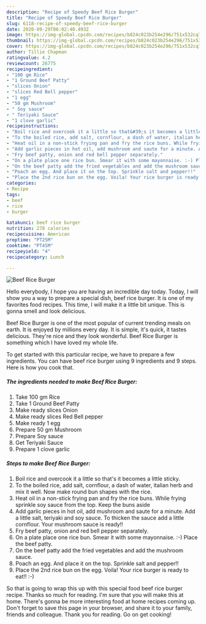 ```yaml
---
description: "Recipe of Speedy Beef Rice Burger"
title: "Recipe of Speedy Beef Rice Burger"
slug: 6118-recipe-of-speedy-beef-rice-burger
date: 2020-09-29T06:02:40.493Z
image: https://img-global.cpcdn.com/recipes/b824c023b254e296/751x532cq70/beef-rice-burger-recipe-main-photo.jpg
thumbnail: https://img-global.cpcdn.com/recipes/b824c023b254e296/751x532cq70/beef-rice-burger-recipe-main-photo.jpg
cover: https://img-global.cpcdn.com/recipes/b824c023b254e296/751x532cq70/beef-rice-burger-recipe-main-photo.jpg
author: Tillie Chapman
ratingvalue: 4.2
reviewcount: 26775
recipeingredient:
- "100 gm Rice"
- "1 Ground Beef Patty"
- "slices Onion"
- "slices Red Bell pepper"
- "1 egg"
- "50 gm Mushroom"
- " Soy sauce"
- " Teriyaki Sauce"
- "1 clove garlic"
recipeinstructions:
- "Boil rice and overcook it a little so that&#39;s it becomes a little sticky."
- "To the boiled rice, add salt, cornflour, a dash of water, italian herb and mix it well. Now make round bun shapes with the rice."
- "Heat oil in a non-stick frying pan and fry the rice buns. While frying sprinkle soy sauce from the top. Keep the buns aside"
- "Add garlic pieces in hot oil, add mushroom and saute for a minute. Add a little salt, teriyaki and soy sauce. To thicken the sauce add a little cornflour. Your mushroom sauce is ready!!"
- "Fry beef patty, onion and red bell pepper separately."
- "On a plate place one rice bun. Smear it with some mayonnaise. :-) Place the beef patty."
- "On the beef patty add the fried vegetables and add the mushroom sauce."
- "Poach an egg. And place it on the top. Sprinkle salt and pepper!!"
- "Place the 2nd rice bun on the egg. Voila! Your rice burger is ready to eat!! :-)"
categories:
- Recipe
tags:
- beef
- rice
- burger

katakunci: beef rice burger 
nutrition: 278 calories
recipecuisine: American
preptime: "PT25M"
cooktime: "PT45M"
recipeyield: "4"
recipecategory: Lunch

---
```



![Beef Rice Burger](https://img-global.cpcdn.com/recipes/b824c023b254e296/751x532cq70/beef-rice-burger-recipe-main-photo.jpg)

Hello everybody, I hope you are having an incredible day today. Today, I will show you a way to prepare a special dish, beef rice burger. It is one of my favorites food recipes. This time, I will make it a little bit unique. This is gonna smell and look delicious.

Beef Rice Burger is one of the most popular of current trending meals on earth. It is enjoyed by millions every day. It is simple, it's quick, it tastes delicious. They're nice and they look wonderful. Beef Rice Burger is something which I have loved my whole life.




To get started with this particular recipe, we have to prepare a few ingredients. You can have beef rice burger using 9 ingredients and 9 steps. Here is how you cook that.

<!--inarticleads1-->

##### The ingredients needed to make Beef Rice Burger:

1. Take 100 gm Rice
1. Take 1 Ground Beef Patty
1. Make ready slices Onion
1. Make ready slices Red Bell pepper
1. Make ready 1 egg
1. Prepare 50 gm Mushroom
1. Prepare  Soy sauce
1. Get  Teriyaki Sauce
1. Prepare 1 clove garlic




<!--inarticleads2-->

##### Steps to make Beef Rice Burger:

1. Boil rice and overcook it a little so that&#39;s it becomes a little sticky.
1. To the boiled rice, add salt, cornflour, a dash of water, italian herb and mix it well. Now make round bun shapes with the rice.
1. Heat oil in a non-stick frying pan and fry the rice buns. While frying sprinkle soy sauce from the top. Keep the buns aside
1. Add garlic pieces in hot oil, add mushroom and saute for a minute. Add a little salt, teriyaki and soy sauce. To thicken the sauce add a little cornflour. Your mushroom sauce is ready!!
1. Fry beef patty, onion and red bell pepper separately.
1. On a plate place one rice bun. Smear it with some mayonnaise. :-) Place the beef patty.
1. On the beef patty add the fried vegetables and add the mushroom sauce.
1. Poach an egg. And place it on the top. Sprinkle salt and pepper!!
1. Place the 2nd rice bun on the egg. Voila! Your rice burger is ready to eat!! :-)




So that is going to wrap this up with this special food beef rice burger recipe. Thanks so much for reading. I'm sure that you will make this at home. There's gonna be more interesting food at home recipes coming up. Don't forget to save this page in your browser, and share it to your family, friends and colleague. Thank you for reading. Go on get cooking!
